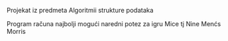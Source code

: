Projekat iz predmeta Algoritmii strukture podataka

Program računa najbolji mogući naredni potez za igru Mice tj Nine Menćs Morris
